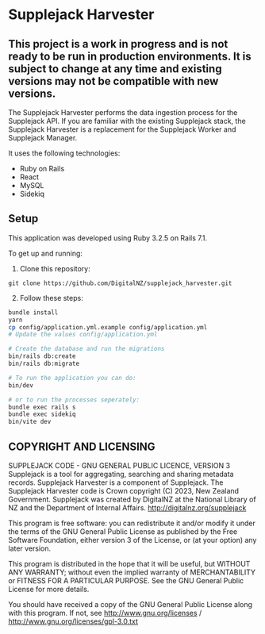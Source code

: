 # Supplejack Harvester

## This project is a work in progress and is not ready to be run in production environments. It is subject to change at any time and existing versions may not be compatible with new versions.

The Supplejack Harvester performs the data ingestion process for the Supplejack API. If you are familiar with the existing Supplejack stack, the Supplejack Harvester is a replacement for the Supplejack Worker and Supplejack Manager.

It uses the following technologies:

- Ruby on Rails
- React
- MySQL
- Sidekiq

## Setup

This application was developed using Ruby 3.2.5 on Rails 7.1.

To get up and running:

1. Clone this repository:

`git clone https://github.com/DigitalNZ/supplejack_harvester.git`

2. Follow these steps:

```bash
bundle install
yarn
cp config/application.yml.example config/application.yml
# Update the values config/application.yml

# Create the database and run the migrations
bin/rails db:create
bin/rails db:migrate

# To run the application you can do:
bin/dev

# or to run the processes seperately:
bundle exec rails s
bundle exec sidekiq
bin/vite dev
```

## COPYRIGHT AND LICENSING

SUPPLEJACK CODE - GNU GENERAL PUBLIC LICENCE, VERSION 3
Supplejack is a tool for aggregating, searching and sharing metadata records. Supplejack Harvester is a component of Supplejack. The Supplejack Harvester code is Crown copyright (C) 2023, New Zealand Government. Supplejack was created by DigitalNZ at the National Library of NZ and the Department of Internal Affairs. http://digitalnz.org/supplejack

This program is free software: you can redistribute it and/or modify it under the terms of the GNU General Public License as published by the Free Software Foundation, either version 3 of the License, or (at your option) any later version.

This program is distributed in the hope that it will be useful, but WITHOUT ANY WARRANTY; without even the implied warranty of MERCHANTABILITY or FITNESS FOR A PARTICULAR PURPOSE. See the GNU General Public License for more details.

You should have received a copy of the GNU General Public License along with this program. If not, see http://www.gnu.org/licenses / http://www.gnu.org/licenses/gpl-3.0.txt
